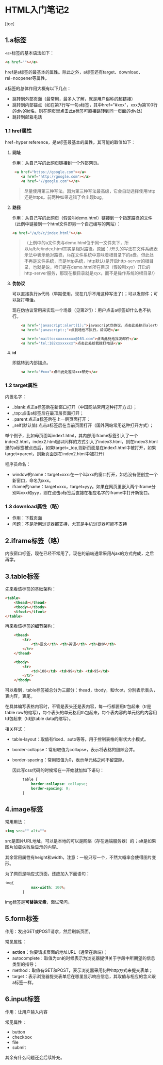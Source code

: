 # HTML入门笔记2

[toc]



## 1.a标签

`<a>`标签的基本语法如下：

```html
<a href=""></a>
```

href是a标签的最基本的属性。除此之外，a标签还有target、download、rel=noopener等属性。

a标签的总体作用大概有以下几点：

- 跳转到外部页面（最常用，最多人了解，就是用户俗称的超链接）
- 跳转到内部锚点（如在第7行写一句a标签，其中href="#xxx"，xxx为第100行的div的id名，则在网页里点击此a标签可直接跳转到同一页面的div处）
- 跳转到邮箱电话

### 1.1 href属性

href=hyper reference，是a标签最基本的属性。其可能的取值如下：

1. **网址**

   作用：从自己写的此网页链接到一个外部网页。

   ```html
   	<a href="https://google.com"></a>
       <a href="http://google.com"></a>
       <a href="//google.com"></a>
   ```

   > 尽量使用第三种写法。因为第三种写法最高级，它会自动选择使用http还是https。前两种如果选错了会出现bug。

2. **路径**

   作用：从自己写的此网页（假设叫demo.html）链接到一个指定路径的文件（此例中链接到一个html文件即另一个自己编写的网站）：

   ```html
   <a href="/a/b/c/index.html"></a>
   ```

   > （上例中的a文件夹与demo.html位于同一文件夹下，所以/a/b/c/index.html其实是相对路径。原因：/开头的写法在文件系统表示法中表示绝对路径，/a在文件系统中意味着根目录下的a盘。但此处不再是文件系统，而是http系统，http默认/是开启http-server的根目录，也就是说，咱们是在demo.html所在目录（假设叫xyx）开启的http-server服务，那现在根目录就是xyx，而不是操作系统的根目录/）

3. **伪协议**

   可以直接执行js代码（早期使用，现在几乎不用这种写法了）；可以发邮件；可以拨打电话。

   现在伪协议常用来实现一个场景（见第2行）：用户点击a标签却什么也不执行。

   ```html
       <a href="javascript:alert(1);">javascript伪协议，点击此处执行alert(1)</a>
       <a href="javascript:;">点我啥也不执行，试试吧</a>
   
       <a href="mailto:xxxxxxxxx@163.com">点击此处给我发邮件</a>
       <a href="tel:182xxxxxxxx">点击此处给我拨打电话</a>
   ```

4. **id**

   即跳转到内部锚点。

   ```html
       <a href="#xxx">点击此处返回xxx部分</a>
   ```

### 1.2 target属性

内置名字：

- _blank:点击a标签后在新窗口打开（中国网站常用这种打开方式）；
- _top:点击a标签后在最顶层页面打开；
- _parent:点击a标签后在上一层页面打开；
- _self(默认值):点击a标签后在当前页面打开（国外网站常用这种打开方式）；

举个例子，比如母页面叫index1.html，其内部用iframe标签引入了一个index2.html，index2.html里以同样的方式引入了index3.html，则在index3.html里的a标签被点击后，如果target=_top,则新页面是在index1.html中被打开，如果target=parent，则新页面是在index2.html中被打开）

程序员命名：

- window的name：target=xxx:在一个叫xxx的窗口打开，如若没有便创立一个新窗口，命名为xxx。
- iframe的name：target=xxx，target=yyy。如果在网页里嵌入两个iframe分别叫xxx和yyy，则在点击a标签后直接在相应名字的iframe中打开新窗口。

### 1.3 download属性（略）

- 作用：下载页面
- 问题：不是所用浏览器都支持，尤其是手机浏览器可能不支持

## 2.iframe标签（略）

内嵌窗口标签，现在已经不常用了。现在的前端通常采用Ajax的方式完成，之后再学。

## 3.table标签

先来看该标签的基础架构：

```html
<table>
    <thead></thead>
    <tbody></tbody>
    <tfoot></tfoot>
</table>
```

再来看该标签的细节架构：

```html
    <thead>
        <tr>
            <th>语文</th> <th>英语</th> <th>数学</th>
        </tr>
    </thead>

    <tbody>
        <tr>
            <td>100</td> <td>99</td> <td>95</td>
        </tr>
    </tbody>
```

可以看到，table标签被总分为三部分：thead，tbody，和tfoot，分别表示表头，表内容，表尾。

在具体编写表格内容时，不管是表头还是表内容，每一行都要用tr包起来（tr是table row的缩写），每个表头的单元格用th包起来，每个表内容的单元格的内容用td包起来（td是table data的缩写）。

相关样式：

- table-layout：取值有fixed、auto等等，用于控制表格的形状大小模式。

- border-collapse：常用取值为collapse，表示将表格的缝隙合并。

- border-spacing：常用取值为0，表示单元格之间不留空隙。

  因此写css代码的时候常在一开始就加如下语句：

```css
        table {
            border-collapse: collapse;
            border-spacing: 0;
        }
```

## 4.image标签

常用用法：

```HTML
<img src="" alt="">
```

src是图片URL地址，可以是本地的可以是网络（存在远端服务器）的；alt是如果图片加载失败后显示的内容。

其余常用属性有height和width，注意：一般只写一个，不然大概率会使得图片变形。

为了网页是响应式页面，还应加入下面语句：

```css
img{
            max-width: 100%;
        }
```

img标签是**可替换元素**，面试常问。

## 5.form标签

作用：发出GET或POST请求，然后刷新页面。

常见属性：

- **action**：你要请求页面的地址URL（通常在后端）；
- autocomplete：取值为on的时候表示为浏览器提供关于字段中所期望的信息类型的指导；
- method：取值有GET和POST，表示浏览器采用何种http方式来提交表单；
- target：表示浏览器提交表单后在哪里显示响应信息，其取值与相应的含义跟a标签一样。

## 6.input标签

作用：让用户输入内容

常见属性：

- button
- checkbox
- file
- submit



其余有什么问题还会后续补充。